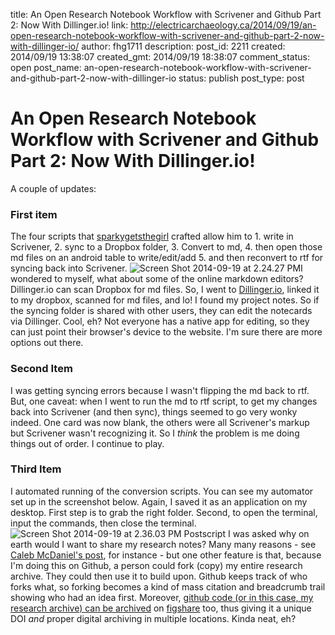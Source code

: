 title: An Open Research Notebook Workflow with Scrivener and Github Part 2: Now With Dillinger.io!
link: http://electricarchaeology.ca/2014/09/19/an-open-research-notebook-workflow-with-scrivener-and-github-part-2-now-with-dillinger-io/
author: fhg1711
description: 
post_id: 2211
created: 2014/09/19 13:38:07
created_gmt: 2014/09/19 18:38:07
comment_status: open
post_name: an-open-research-notebook-workflow-with-scrivener-and-github-part-2-now-with-dillinger-io
status: publish
post_type: post

# An Open Research Notebook Workflow with Scrivener and Github Part 2: Now With Dillinger.io!

A couple of updates: 

### First item

The four scripts that [sparkygetsthegirl](http://sparkygetsthegirl.com/blog/2014/08/28/scrivener-dropbox-android-writing-app/) crafted allow him to 1\. write in Scrivener, 2\. sync to a Dropbox folder, 3\. Convert to md, 4\. then open those md files on an android table to write/edit/add 5\. and then reconvert to rtf for syncing back into Scrivener. ![Screen Shot 2014-09-19 at 2.24.27 PM](http://electricarchaeologist.files.wordpress.com/2014/09/screen-shot-2014-09-19-at-2-24-27-pm.png?w=300)I wondered to myself, what about some of the online markdown editors? Dillinger.io can scan Dropbox for md files. So, I went to [Dillinger.io](http://dillinger.io), linked it to my dropbox, scanned for md files, and lo! I found my project notes. So if the syncing folder is shared with other users, they can edit the notecards via Dillinger. Cool, eh? Not everyone has a native app for editing, so they can just point their browser's device to the website. I'm sure there are more options out there. 

### Second Item

I was getting syncing errors because I wasn't flipping the md back to rtf. But, one caveat: when I went to run the md to rtf script, to get my changes back into Scrivener (and then sync), things seemed to go very wonky indeed. One card was now blank, the others were all Scrivener's markup but Scrivener wasn't recognizing it. So I _think_ the problem is me doing things out of order. I continue to play. 

### Third Item

I automated running of the conversion scripts. You can see my automator set up in the screenshot below. Again, I saved it as an application on my desktop. First step is to grab the right folder. Second, to open the terminal, input the commands, then close the terminal. ![Screen Shot 2014-09-19 at 2.36.03 PM](http://electricarchaeologist.files.wordpress.com/2014/09/screen-shot-2014-09-19-at-2-36-03-pm.png?w=300) Postscript I was asked why on earth would I want to share my research notes? Many many reasons - see [Caleb McDaniel's post](http://wcm1.web.rice.edu/open-notebook-history.html), for instance - but one other feature is that, because I'm doing this on Github, a person could fork (copy) my entire research archive. They could then use it to build upon. Github keeps track of who forks what, so forking becomes a kind of mass citation and breadcrumb trail showing who had an idea first. Moreover, [github code (or in this case, my research archive) can be archived](http://mozillascience.github.io/code-research-object/) on [figshare](http://figshare.com) too, thus giving it a unique DOI *and* proper digital archiving in multiple locations. Kinda neat, eh?